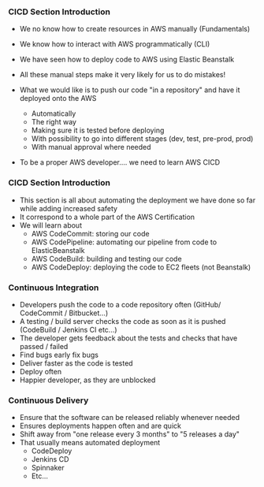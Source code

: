 ### CICD Section Introduction

- We no know how to create resources in AWS manually (Fundamentals)
- We know how to interact with AWS programmatically (CLI)
- We have seen how to deploy code to AWS using Elastic Beanstalk
- All these manual steps make it very likely for us to do mistakes!

- What we would like is to push our code "in a repository" and have it deployed onto the AWS
  - Automatically
  - The right way
  - Making sure it is tested before deploying
  - With possibility to go into different stages (dev, test, pre-prod, prod)
  - With manual approval where needed
- To be a proper AWS developer.... we need to learn AWS CICD

### CICD Section Introduction

- This section is all about automating the deployment we have done so far while adding increased safety
- It correspond to a whole part of the AWS Certification
- We will learn about
  - AWS CodeCommit: storing our code
  - AWS CodePipeline: automating our pipeline from code to ElasticBeanstalk
  - AWS CodeBuild: building and testing our code
  - AWS CodeDeploy: deploying the code to EC2 fleets (not Beanstalk)

### Continuous Integration

- Developers push the code to a code repository often (GitHub/ CodeCommit / Bitbucket...)
- A testing / build server checks the code as soon as it is pushed (CodeBuild / Jenkins CI etc...)
- The developer gets feedback about the tests and checks that have passed / failed
- Find bugs early fix bugs
- Deliver faster as the code is tested
- Deploy often
- Happier developer, as they are unblocked

### Continuous Delivery

- Ensure that the software can be released reliably whenever needed
- Ensures deployments happen often and are quick
- Shift away from "one release every 3 months" to "5 releases a day"
- That usually means automated deployment
  - CodeDeploy
  - Jenkins CD
  - Spinnaker
  - Etc...
